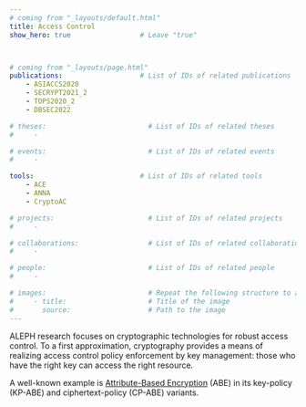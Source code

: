 ```yaml
---
# coming from "_layouts/default.html"
title: Access Control
show_hero: true                 # Leave "true"



# coming from "_layouts/page.html"
publications:                   # List of IDs of related publications
    - ASIACCS2020
    - SECRYPT2021_2
    - TOPS2020_2
    - DBSEC2022

# theses:                         # List of IDs of related theses
#     - 

# events:                         # List of IDs of related events
#     - 

tools:                          # List of IDs of related tools
    - ACE
    - ANNA
    - CryptoAC 

# projects:                       # List of IDs of related projects
#     - 

# collaborations:                 # List of IDs of related collaborations
#     - 

# people:                         # List of IDs of related people
#     - 

# images:                         # Repeat the following structure to add more images
#     - title:                    # Title of the image
#       source:                   # Path to the image
---
```


ALEPH research focuses on cryptographic technologies for robust access control. To a first approximation, cryptography provides a means of realizing access control policy enforcement by key management: those who have the right key can access the right resource.

A well-known example is [Attribute-Based Encryption](https://csrc.nist.gov/pubs/ir/8450/ipd) (ABE) in its key-policy (KP-ABE) and ciphertext-policy (CP-ABE) variants.
